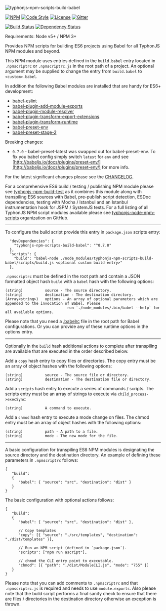 ![typhonjs-npm-scripts-build-babel](https://i.imgur.com/g6jTz6E.png)

[![NPM](https://img.shields.io/npm/v/typhonjs-npm-scripts-build-babel.svg?label=npm)](https://www.npmjs.com/package/typhonjs-npm-scripts-build-babel)
[![Code Style](https://img.shields.io/badge/code%20style-allman-yellowgreen.svg?style=flat)](https://en.wikipedia.org/wiki/Indent_style#Allman_style)
[![License](https://img.shields.io/badge/license-MPLv2-yellowgreen.svg?style=flat)](https://github.com/typhonjs-node-npm-scripts/typhonjs-npm-scripts-build-babel/blob/master/LICENSE)
[![Gitter](https://img.shields.io/gitter/room/typhonjs/TyphonJS.svg)](https://gitter.im/typhonjs/TyphonJS)

[![Build Status](https://travis-ci.org/typhonjs-node-npm-scripts/typhonjs-npm-scripts-build-babel.svg?branch=master)](https://travis-ci.org/typhonjs-node-npm-scripts/typhonjs-npm-scripts-build-babel)
[![Dependency Status](https://www.versioneye.com/user/projects/56e5a006df573d00472cd43c/badge.svg?style=flat)](https://www.versioneye.com/user/projects/56e5a006df573d00472cd43c)

Requirements: Node v5+ / NPM 3+

Provides NPM scripts for building ES6 projects using Babel for all TyphonJS NPM modules and beyond.

This NPM module uses entries defined in the `build.babel` entry located in `.npmscriptrc` or `.npmscriptrc.js` in the 
root path of a project. An optional argument may be supplied to change the entry from `build.babel` to `<custom>.babel`.

In addition the following Babel modules are installed that are handy for ES6+ development:
- [babel-eslint](https://www.npmjs.com/package/babel-eslint)
- [babel-plugin-add-module-exports](https://www.npmjs.com/package/babel-plugin-add-module-exports)
- [babel-plugin-module-resolver](https://www.npmjs.com/package/babel-plugin-module-resolver)
- [babel-plugin-transform-export-extensions](https://www.npmjs.com/package/babel-plugin-transform-export-extensions)
- [babel-plugin-transform-runtime](https://www.npmjs.com/package/babel-plugin-transform-runtime)
- [babel-preset-env](https://www.npmjs.com/package/babel-preset-env)
- [babel-preset-stage-2](https://www.npmjs.com/package/babel-preset-stage-2)

Breaking changes: 
- `0.7.0` - babel-preset-latest was swapped out for babel-preset-env. To fix you babel config simply switch `latest` for `env` and see [http://babeljs.io/docs/plugins/preset-env/](http://babeljs.io/docs/plugins/preset-env/) for more info. 

For the latest significant changes please see the [CHANGELOG](https://github.com/typhonjs-node-npm-scripts/typhonjs-npm-scripts-build-babel/blob/master/CHANGELOG.md).

For a comprehensive ES6 build / testing / publishing NPM module please see [typhonjs-npm-build-test](https://www.npmjs.com/package/typhonjs-npm-build-test) as it combines this module along with transpiling ES6 sources with Babel, pre-publish script detection, ESDoc dependencies, testing with Mocha / Istanbul and an Istanbul instrumentation hook for JSPM / SystemJS tests. For a full listing of all TyphonJS NPM script modules available please see [typhonjs-node-npm-scripts](https://github.com/typhonjs-node-npm-scripts) organization on GitHub.

------

To configure the build script provide this entry in `package.json` scripts entry:

```
  "devDependencies": {
    "typhonjs-npm-scripts-build-babel": "^0.7.0"
  },
  "scripts": {
    "build": "babel-node ./node_modules/typhonjs-npm-scripts-build-babel/scripts/build.js <optional custom build entry>"
  },
```

`.npmscriptrc` must be defined in the root path and contain a JSON formatted object hash `build` with a `babel` hash
with the following options:
```
(string)          source - The source directory.
(string)          destination - The destination directory.
(Array<string>)   options - An array of optional parameters which are appended to the invocation of Babel. Please
                            run `./node_modules/.bin/babel --help` for all available options.
```

Please note that you need a [.babelrc](https://babeljs.io/docs/usage/babelrc/) file in the root path for Babel configurations. Or you can provide any of these runtime options in the options entry. 

------

Optionally in the `build` hash additional actions to complete after transpiling are available that are executed in
the order described below.

Add a `copy` hash entry to copy files or directories. The copy entry must be an array of object hashes with the
following options:
```
(string)          source - The source file or directory.
(string)          destination - The destination file or directory.
```

Add a `scripts` hash entry to execute a series of commands / scripts. The scripts entry must be an array of strings
to execute via `child_process->execSync`:
```
(string)          A command to execute.
```

Add a `chmod` hash entry to execute a mode change on files. The chmod entry must be an array of object hashes with
the following options:
```
(string)          path - A path to a file.
(string)          mode - The new mode for the file.
```

------

A basic configuration for transpiling ES6 NPM modules is designating the source directory and the destination directory.  An example of defining these parameters in `.npmscriptrc` follows:
```
{
   "build":
   {
      "babel": { "source": "src", "destination": "dist" }
   }
}
```

The basic configuration with optional actions follows:
```
{
   "build":
   {
      "babel": { "source": "src", "destination": "dist" },

      // Copy templates
      "copy": [{ "source": "./src/templates", "destination": "./dist/templates" }],

      // Run an NPM script (defined in `package.json`).
      "scripts": ["npm run ascript"],

      // chmod the CLI entry point to executable.
      "chmod": [{ "path": "./dist/ModuleCLI.js", "mode": "755" }]
   }
}
```

Please note that you can add comments to `.npmscriptrc` and that `.npmscriptrc.js` is required and needs to use `module.exports`. Also please note that the build script performs a final sanity check to ensure that there are files / directories in the destination directory otherwise an exception is thrown. 
